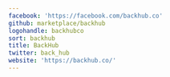 ```yaml
---
facebook: 'https://facebook.com/backhub.co'
github: marketplace/backhub
logohandle: backhubco
sort: backhub
title: BackHub
twitter: back_hub
website: 'https://backhub.co/'
---
```

